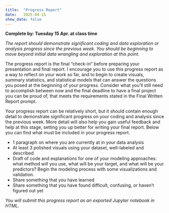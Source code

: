 ```yaml
---
title:  "Progress Report"
date:   2025-04-15
show_date: false
---
```

**Complete by: Tuesday 15 Apr. at class time**

*The report should demonstrate significant coding and data exploration or analysis progress since the previous week. You should be beginning to move beyond initial data wrangling and exploration at this point.*

The progress report is the final “check-in” before preparing your presentation and final report. I encourage you to use this progress report as a way to reflect on your work so far, and to begin to create visuals, summary statistics, and statistical models that can answer the questions you posed at the beginning of your progress. Consider what you’ll still need to accomplish between now and the final deadline to have a final project you can be proud of, that meets the requirements stated in the Final Written Report prompt.

Your progress report can be relatively short, but it should contain enough detail to demonstrate significant progress on your coding and analysis since the previous week. More detail will also help you gain useful feedback and help at this stage, setting you up better for writing your final report. Below you can find what must be included in your progress report.

- 1 paragraph on where you are currently at in your data analysis
- At least 3 polished visuals using your dataset, well-labeled and described
- Draft of code and explanations for one of your modeling approaches: what method will you use, what will be your target, and what will be your predictors? Begin the modeling process with some visualizations and validation.
- Share something that you have learned
- Share something that you have found difficult, confusing, or haven’t figured out yet

*You will submit this progress report as an exported Jupyter notebook in HTML.*
